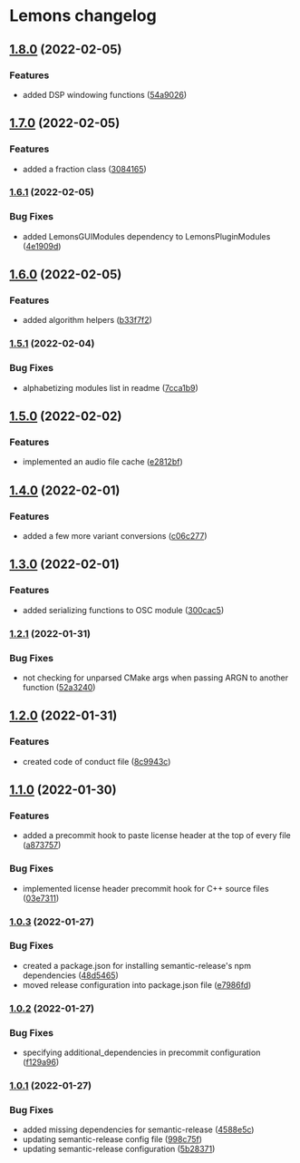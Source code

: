 # Lemons changelog

## [1.8.0](http://github.com/benthevining/Lemons/compare/v1.7.0...v1.8.0) (2022-02-05)


### Features

* added DSP windowing functions ([54a9026](http://github.com/benthevining/Lemons/commit/54a90266d41a0df576b037b6b6f601d94f83e6ee))

## [1.7.0](http://github.com/benthevining/Lemons/compare/v1.6.1...v1.7.0) (2022-02-05)


### Features

* added a fraction class ([3084165](http://github.com/benthevining/Lemons/commit/3084165cf6ab27a0d4a077fb7f6dcabbf0fbfabb))

### [1.6.1](http://github.com/benthevining/Lemons/compare/v1.6.0...v1.6.1) (2022-02-05)


### Bug Fixes

* added LemonsGUIModules dependency to LemonsPluginModules ([4e1909d](http://github.com/benthevining/Lemons/commit/4e1909d825e62c298d7b4fe62f73dfe675d3cdf8))

## [1.6.0](http://github.com/benthevining/Lemons/compare/v1.5.1...v1.6.0) (2022-02-05)


### Features

* added algorithm helpers ([b33f7f2](http://github.com/benthevining/Lemons/commit/b33f7f2bae506a733ee864e8f0c06cb37136da81))

### [1.5.1](http://github.com/benthevining/Lemons/compare/v1.5.0...v1.5.1) (2022-02-04)


### Bug Fixes

* alphabetizing modules list in readme ([7cca1b9](http://github.com/benthevining/Lemons/commit/7cca1b9c33ff867b1b99ba3bce64337da1d87638))

## [1.5.0](http://github.com/benthevining/Lemons/compare/v1.4.0...v1.5.0) (2022-02-02)


### Features

* implemented an audio file cache ([e2812bf](http://github.com/benthevining/Lemons/commit/e2812bf709498ad53cae013d008773608f826e22))

## [1.4.0](http://github.com/benthevining/Lemons/compare/v1.3.0...v1.4.0) (2022-02-01)


### Features

* added a few more variant conversions ([c06c277](http://github.com/benthevining/Lemons/commit/c06c277d2dc722c6769be5d539dd344bb10dc7b1))

## [1.3.0](http://github.com/benthevining/Lemons/compare/v1.2.1...v1.3.0) (2022-02-01)


### Features

* added serializing functions to OSC module ([300cac5](http://github.com/benthevining/Lemons/commit/300cac518927826f4f3855c80375113a48f2af0f))

### [1.2.1](http://github.com/benthevining/Lemons/compare/v1.2.0...v1.2.1) (2022-01-31)


### Bug Fixes

* not checking for unparsed CMake args when passing ARGN to another function ([52a3240](http://github.com/benthevining/Lemons/commit/52a3240692abed440e40f30fb897d441e1a4c2a7))

## [1.2.0](http://github.com/benthevining/Lemons/compare/v1.1.0...v1.2.0) (2022-01-31)


### Features

* created code of conduct file ([8c9943c](http://github.com/benthevining/Lemons/commit/8c9943c70611130d623b45cf991df1b4cee48d7e))

## [1.1.0](http://github.com/benthevining/Lemons/compare/v1.0.3...v1.1.0) (2022-01-30)


### Features

* added a precommit hook to paste license header at the top of every file ([a873757](http://github.com/benthevining/Lemons/commit/a87375716c28bbe269cc64ca01ebef36e66a8dfe))


### Bug Fixes

* implemented license header precommit hook for C++ source files ([03e7311](http://github.com/benthevining/Lemons/commit/03e731162154279d588b6d018f9ef39153782639))

### [1.0.3](http://github.com/benthevining/Lemons/compare/v1.0.2...v1.0.3) (2022-01-27)


### Bug Fixes

* created a package.json for installing semantic-release's npm dependencies ([48d5465](http://github.com/benthevining/Lemons/commit/48d54655b0ab1f9a0e91c7ba7075c614e3fdeadf))
* moved release configuration into package.json file ([e7986fd](http://github.com/benthevining/Lemons/commit/e7986fdb6006135d7763b216bbdbf40c9d6bd84f))

### [1.0.2](http://github.com/benthevining/Lemons/compare/v1.0.1...v1.0.2) (2022-01-27)


### Bug Fixes

* specifying additional_dependencies in precommit configuration ([f129a96](http://github.com/benthevining/Lemons/commit/f129a961eb9360f7dfefcb8662624d491dc72ac9))

### [1.0.1](http://github.com/benthevining/Lemons/compare/v1.0.0...v1.0.1) (2022-01-27)


### Bug Fixes

* added missing dependencies for semantic-release ([4588e5c](http://github.com/benthevining/Lemons/commit/4588e5c64706d618a1e892669ee6009529622986))
* updating semantic-release config file ([998c75f](http://github.com/benthevining/Lemons/commit/998c75f597ac8ae0a699313f11c064ace7ec811b))
* updating semantic-release configuration ([5b28371](http://github.com/benthevining/Lemons/commit/5b2837187595d5d40876a5b3f217832bfe644b80))
